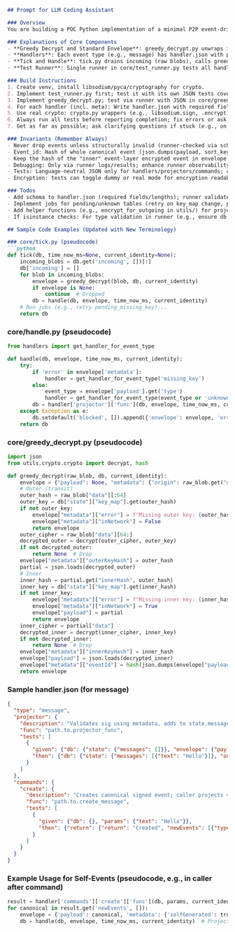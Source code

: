 ```markdown
## Prompt for LLM Coding Assistant

### Overview
You are building a POC Python implementation of a minimal P2P event-driven framework for local-first apps (e.g., chat). Use Python 3.12+ with a virtual environment. Follow this directory structure: core/ (tick.py, greedy_decrypt.py, handle.py, test_runner.py), utils/ (crypto/ with crypto.py and handler.json for tests), handlers/ (e.g., message/ with handler.json and separate .py files per function like projector.py, create.py; add missing_key/ and unknown/ for meta-handlers). Use dict-based DB for now (per-identity eventStore/state, e.g., db['eventStore']['pubkey'] = []), later replace with SQLAlchemy. Implement real crypto via thin wrappers in core/crypto.py around libsodium (for sign/verify, encrypt/decrypt, KDF, secure_random, hash; install via pip if needed in venv). Focus on handlers first; make all tests real and passing. Drop envelope types/adapter graphs; handlers own signing for canonical events, projectors handle encryption for self-generated outgoing using crypto wrappers. Tick uses greedy_decrypt to unwrap incoming to a standard envelope dict ({"payload": dict/str, "metadata": dict}) passed to handlers via handle.

### Explanations of Core Components
- **Greedy Decrypt and Standard Envelope**: greedy_decrypt.py unwraps incoming raw blobs greedily (transit → inner layers), returning a standard envelope dict or None (for drop on decrypt fail with known key). Envelope: {"payload": decrypted_data (dict/str, fully decrypted if successful), "metadata": {"outerKeyHash": str, "innerKeyHash": str, "origin": str, "receivedAt": int, "error": str (if partial/missing key), "selfGenerated": bool (true for self-events)}}. If missing key, return partial envelope for routing to missing_key handler. Handlers receive this envelope uniformly; projectors update state based on payload/metadata (e.g., verify sig in payload using metadata keys; if "selfGenerated": true, encrypt payload and append to db["outgoing"], potentially via helper function like encrypt_for_outgoing).
- **Handlers**: Each event type (e.g., message) has handler.json with projector (validates/updates state from envelope; adds to state for both incoming and self-generated events for symmetry; if selfGenerated, also encrypts/sends to outgoing *if* this event creationg or handling requires sending outgoing data), commands (e.g., create returns {"return": value, "newEvents": [canonical_events]} – plaintext/signed; caller creates envelopes with selfGenerated=true and calls handle to project them). No focus on jobs yet here. Pending tables will be queried by projectors when new events come in that may block items. Each function in its own .py (e.g., create.py calls crypto.sign for canonical). Tests are language-neutral JSON in handler.json (given db/envelope/params, then db/return/newEvents/error; include metadata in given for readability, e.g., selfGenerated cases). Runner executes them, chains if needed (use prior test outputs in next), and returns detailed results/logs (e.g., step-by-step execution, full state on error) to enable debugging without custom code. Add meta-handlers: missing_key/ (projects partials to state["pending_missing_key"] with metadata/error/missingHash/inNetwork; projectors retry on key_map changes (e.g. from a succesfully unsealed incoming key event) and remove once projected) and unknown/ (for decrypted but unrecognized types; projects to state["unknown_events"] with payload/metadata; purge old via job).
- **Tick and Handle**: tick.py drains incoming (raw blobs), calls greedy_decrypt per item; if envelope["metadata"].get("error"), route to missing_key projector; else get handler by payload["type"] or route to unknown; call projector with envelope/db/current_identity/time_now_ms. Projectors store network-verified events in per-identity eventStore (projectors manage identity themselves; this is not in core) even if invalid, but skip state update until valid. Runs jobs last (e.g., scan pending tables, re-decrypt/process/remove). For self-generated events (from commands), caller creates envelope with payload=canonical, metadata={"selfGenerated": true, ...}, calls handle directly (symmetric to incoming). Tests for tick: JSON in core/tick.json covering full cycles (e.g., given db with incoming/outgoing, then db after tick; permute events for idempotence and eventual consistency (all projections of permuted events should be identical); simulate multi-identity network via network-simulator job). Runner handles these too, with logs for each step (e.g., decrypt outcome, projection result).
- **Test Runner**: Single runner in core/test_runner.py tests all handlers/tick via their JSON. Executes given/then (e.g., setup db, run function, compare output/db/error). For chains: build them sequentially "by hand", using prior returns in to make the next test. Returns all results/logs (pass/fail per test, full state snapshots, detailed errors with why/where/trace, intermediate values like envelopes/event_ids). Emphasize: *Only* use JSON tests for handlers/projectors/commands (no freestyle tests/debug code); focus debugging on runner outputs. Test the runner itself with its own JSON tests (e.g., mock handler.json with edge cases) for coverage/observability and with handlers in `framework_tests` folder. If error, relay detailed messages (e.g., "Validation failed: signature mismatch, expected X got Y, state: {db}").

### Build Instructions
1. Create venv, install libsodium/pyca/cryptography for crypto.
2. Implement test_runner.py first; test it with its own JSON tests covering execution, chaining, errors, permutations (e.g., event order idempotence for projectors).
3. Implement greedy_decrypt.py; test via runner with JSON in core/greedy_decrypt.json (given raw_blob/db, then envelope or null; include missing key/drop cases).
4. For each handler (incl. meta): Write handler.json with required fields/lengths (add schema check in runner for structural validity). Implement functions in separate .py, run tests via runner, fix based on logs (never add debug prints; use runner observability).
5. Use real crypto: crypto.py wrappers (e.g., libsodium.sign, .encrypt); tests in utils/crypto/handler.json (use two identities in same network for end-to-end, e.g., generate data in one test, use in next via prior output).
6. Always run all tests before reporting completion; fix errors or ask for clarification.
7. Get as far as possible; ask clarifying questions if stuck (e.g., on decrypt params).

### Invariants (Remember Always)
- Never drop events unless structurally invalid (runner-checked via schema), expired, deleted, from removed user, or decrypt fails with known key (treated as invalid). Store network-verified events; projectors skip invalid until valid (e.g., re-project on dependency).
- Event_id: Hash of whole canonical event (json.dumps(payload, sort_keys=True) post-decrypt or for self; added to metadata in greedy_decrypt or handle for O(1) dup check in projectors; never in payload to avoid hash loop).
- Keep the hash of the "inner" event-layer encrypted event in envelope / projection, this can be the id until we have a canonical event_id from the signed plaintext event. keep hash of encrypted too 
- Debugging: Only via runner logs/results; enhance runner observability (detailed errors, state snapshots) with tests for it.
- Tests: Language-neutral JSON only for handlers/projectors/commands; chain via prior outputs; include pass/fail for validation (pending/dropped cases); separate metadata in given for readability.
- Encryption: tests can toggle dummy or real mode for encryption readability; always real in code.

### Todos
- Add schema to handler.json (required fields/lengths); runner validates.
- Implement jobs for pending/unknown tables (retry on key_map change, purge old).
- Add helper functions (e.g., encrypt_for_outgoing in utils/) for projectors to use in selfGenerated cases.
- If isinstance checks: For type validation in runner (e.g., ensure db is dict); document in code.

## Sample Code Examples (Updated with New Terminology)

### core/tick.py (pseudocode)
```python
def tick(db, time_now_ms=None, current_identity=None):
    incoming_blobs = db.get('incoming', [])[:]
    db['incoming'] = []
    for blob in incoming_blobs:
        envelope = greedy_decrypt(blob, db, current_identity)
        if envelope is None:
            continue  # Dropped
        db = handle(db, envelope, time_now_ms, current_identity)
    # Run jobs (e.g., retry pending_missing_key)...
    return db
```

### core/handle.py (pseudocode)
```python
from handlers import get_handler_for_event_type

def handle(db, envelope, time_now_ms, current_identity):
    try:
        if 'error' in envelope['metadata']:
            handler = get_handler_for_event_type('missing_key')
        else:
            event_type = envelope['payload'].get('type')
            handler = get_handler_for_event_type(event_type or 'unknown')
        db = handler['projector']['func'](db, envelope, time_now_ms, current_identity)
    except Exception as e:
        db.setdefault('blocked', []).append({'envelope': envelope, 'error': str(e)})
    return db
```

### core/greedy_decrypt.py (pseudocode)
```python
import json
from utils.crypto.crypto import decrypt, hash

def greedy_decrypt(raw_blob, db, current_identity):
    envelope = {"payload": None, "metadata": {"origin": raw_blob.get("origin"), "receivedAt": raw_blob.get("received_at"), "selfGenerated": False}}
    # Outer (transit)
    outer_hash = raw_blob["data"][:64]
    outer_key = db["state"]["key_map"].get(outer_hash)
    if not outer_key:
        envelope["metadata"]["error"] = f"Missing outer key: {outer_hash}"
        envelope["metadata"]["inNetwork"] = False
        return envelope
    outer_cipher = raw_blob["data"][64:]
    decrypted_outer = decrypt(outer_cipher, outer_key)
    if not decrypted_outer:
        return None  # Drop
    envelope["metadata"]["outerKeyHash"] = outer_hash
    partial = json.loads(decrypted_outer)
    # Inner
    inner_hash = partial.get("innerHash", outer_hash)
    inner_key = db["state"]["key_map"].get(inner_hash)
    if not inner_key:
        envelope["metadata"]["error"] = f"Missing inner key: {inner_hash}"
        envelope["metadata"]["inNetwork"] = True
        envelope["payload"] = partial
        return envelope
    inner_cipher = partial["data"]
    decrypted_inner = decrypt(inner_cipher, inner_key)
    if not decrypted_inner:
        return None  # Drop
    envelope["metadata"]["innerKeyHash"] = inner_hash
    envelope["payload"] = json.loads(decrypted_inner)
    envelope["metadata"]["eventId"] = hash(json.dumps(envelope["payload"], sort_keys=True))
    return envelope
```

### Sample handler.json (for message)
```json
{
  "type": "message",
  "projector": {
    "description": "Validates sig using metadata, adds to state.messages if valid; if selfGenerated, encrypts and adds to outgoing.",
    "func": "path.to.projector_func",
    "tests": [
      {
        "given": {"db": {"state": {"messages": []}}, "envelope": {"payload": {"type": "message", "text": "Hello", "sig": "abc"}, "metadata": {"selfGenerated": true, "outerKeyHash": "X"}}},
        "then": {"db": {"state": {"messages": [{"text": "Hello"}]}, "outgoing": ["encrypted_payload"]}}
      }
    ]
  },
  "commands": {
    "create": {
      "description": "Creates canonical signed event; caller projects via handle.",
      "func": "path.to.create_message",
      "tests": [
        {
          "given": {"db": {}, "params": {"text": "Hello"}},
          "then": {"return": {"return": "Created", "newEvents": [{"type": "message", "text": "Hello", "sig": "abc"}]}}
        }
      ]
    }
  }
}
```

### Example Usage for Self-Events (pseudocode, e.g., in caller after command)
```python
result = handler['commands']['create']['func'](db, params, current_identity)
for canonical in result.get('newEvents', []):
    envelope = {'payload': canonical, 'metadata': {'selfGenerated': true, 'receivedAt': time_now_ms}}
    db = handle(db, envelope, time_now_ms, current_identity)  # Projects, adds to state/outgoing
```
````